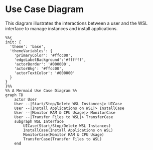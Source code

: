 # Use Case Diagram

This diagram illustrates the interactions between a user and the WSL interface to manage instances and install applications.

```mermaid
%%{
init: {
  'theme': 'base',
  'themeVariables': {
    'primaryColor': '#ffcc00',
    'edgeLabelBackground':'#ffffff',
    'actorBorder': '#000000',
    'actorBkg': '#ffcc00',
    'actorTextColor': '#000000'
  }
}
}%%
%% A Mermaid Use Case Diagram %%
graph TD
    actor User
    User --|Start/Stop/Delete WSL Instances|> UICase
    User --|Install Applications on WSL|> InstallCase
    User --|Monitor RAM & CPU Usage|> MonitorCase
    User --|Transfer Files to WSL|> TransferCase
    subgraph WSL Interface
        UICase(Start/Stop/Delete WSL Instances)
        InstallCase(Install Applications on WSL)
        MonitorCase(Monitor RAM & CPU Usage)
        TransferCase(Transfer Files to WSL)
    end
